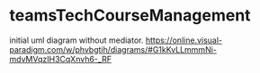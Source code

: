 # teamsTechCourseManagement

initial uml diagram without mediator.
https://online.visual-paradigm.com/w/phvbgtih/diagrams/#G1kKvLLmmmNi-mdvMVqzIH3CqXnvh6-_RF 

